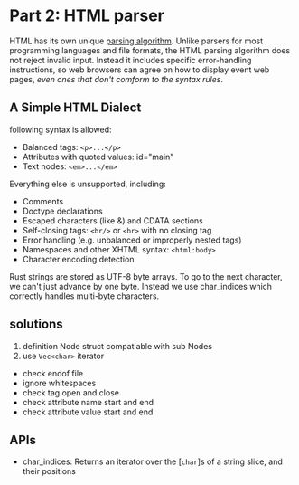 # Part 2: HTML parser

HTML has its own unique [parsing algorithm](http://www.whatwg.org/specs/web-apps/current-work/multipage/syntax.html#parsing). Unlike parsers for most programming languages and file formats, the HTML parsing algorithm does not reject invalid input. Instead it includes specific error-handling instructions, so web browsers can agree on how to display event web pages, _even ones that don't comform to the syntax rules_.

## A Simple HTML Dialect

following syntax is allowed:

- Balanced tags: `<p>...</p>`
- Attributes with quoted values: id="main"
- Text nodes: `<em>...</em>`

Everything else is unsupported, including:

- Comments
- Doctype declarations
- Escaped characters (like &amp;) and CDATA sections
- Self-closing tags: `<br/>` or `<br>` with no closing tag
- Error handling (e.g. unbalanced or improperly nested tags)
- Namespaces and other XHTML syntax: `<html:body>`
- Character encoding detection

Rust strings are stored as UTF-8 byte arrays. To go to the next character, we can't just advance by one byte. Instead we use char_indices which correctly handles multi-byte characters.

## solutions

1. definition Node struct compatiable with sub Nodes
2. use `Vec<char>` iterator
  - check endof file
  - ignore whitespaces
  - check tag open and close
  - check attribute name start and end
  - check attribute value start and end

## APIs

- char_indices: Returns an iterator over the [`char`]s of a string slice, and their positions
